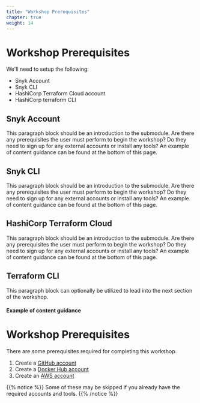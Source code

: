 ```yaml
---
title: "Workshop Prerequisites"
chapter: true
weight: 14
---
```


# Workshop Prerequisites
We'll need to setup the following:

- Snyk Account
- Snyk CLI
- HashiCorp Terraform Cloud account
- HashiCorp terraform CLI

## Snyk Account

This paragraph block should be an introduction to the submodule. Are there any prerequisites the user must perform to begin the workshop? Do they need to sign up for any external accounts or install any tools? An example of content guidance can be found at the bottom of this page.

## Snyk CLI

This paragraph block should be an introduction to the submodule. Are there any prerequisites the user must perform to begin the workshop? Do they need to sign up for any external accounts or install any tools? An example of content guidance can be found at the bottom of this page.

## HashiCorp Terraform Cloud

This paragraph block should be an introduction to the submodule. Are there any prerequisites the user must perform to begin the workshop? Do they need to sign up for any external accounts or install any tools? An example of content guidance can be found at the bottom of this page.

## Terraform CLI
This paragraph block can optionally be utilized to lead into the next section of the workshop.


#### Example of content guidance

# Workshop Prerequisites

There are some prerequisites required for completing this workshop.
<ol>
    <li>Create a <a href="https://github.com/">GitHub account</a></li>
    <li>Create a <a href="https://hub.docker.com/signup">Docker Hub account</a></li>
    <li>Create an <a href="https://aws.amazon.com/free/?all-free-tier.sort-by=item.additionalFields.SortRank&all-free-tier.sort-order=asc&awsf.Free%20Tier%20Types=*all&awsf.Free%20Tier%20Categories=*all">AWS account</a></li>
</ol>

{{% notice %}}
Some of these may be skipped if you already have the required accounts and tools.
{{% /notice %}}